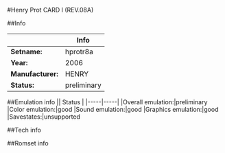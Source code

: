 #Henry Prot CARD I (REV.08A)

##Info

||Info|
|-----|-----|
|**Setname:**|hprotr8a
|**Year:**|2006
|**Manufacturer:**|HENRY
|**Status:**|preliminary

##Emulation info
|| Status |
|-----|-----|
|Overall emulation:|preliminary
|Color emulation:|good
|Sound emulation:|good
|Graphics emulation:|good
|Savestates:|unsupported

##Tech info

##Romset info

<!--- START OF EDITED COMMENT DO NOT TOUCH TEXT ABOVE-->
